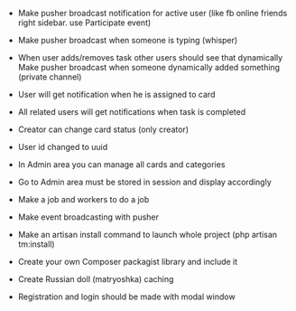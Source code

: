 
- Make pusher broadcast notification for active user (like fb online friends right sidebar. use Participate event)

- Make pusher broadcast when someone is typing (whisper)    

- When user adds/removes task other users should see that dynamically
    Make pusher broadcast when someone dynamically added something (private channel)
    
- User will get notification when he is assigned to card

- All related users will get notifications when task is completed

- Creator can change card status (only creator)
    
- User id changed to uuid   

- In Admin area you can manage all cards and categories

- Go to Admin area must be stored in session and display accordingly

- Make a job and workers to do a job

- Make event broadcasting with pusher

- Make an artisan install command to launch whole project (php artisan tm:install)
    
- Create your own Composer packagist library and include it  

- Create Russian doll (matryoshka) caching

- Registration and login should be made with modal window
